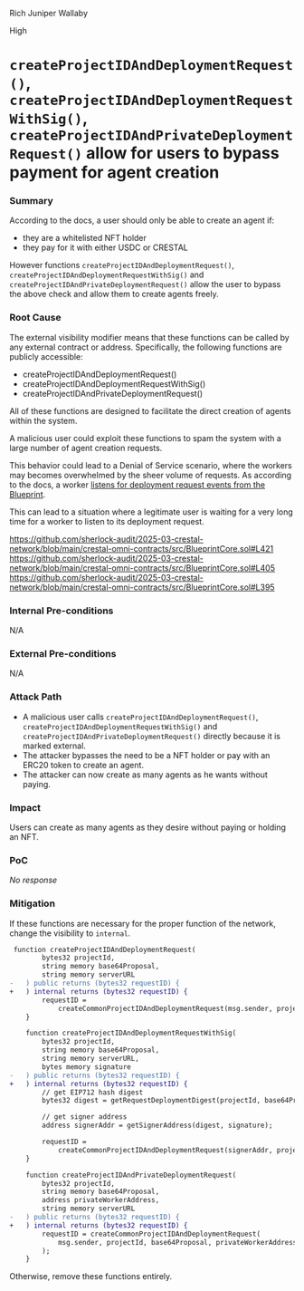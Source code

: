 Rich Juniper Wallaby

High

# `createProjectIDAndDeploymentRequest()`, `createProjectIDAndDeploymentRequestWithSig()`, `createProjectIDAndPrivateDeploymentRequest()` allow for users to bypass payment for agent creation

### Summary

According to the docs, a user should only be able to create an agent if:
- they are a whitelisted NFT holder
- they pay for it with either USDC or CRESTAL

However functions `createProjectIDAndDeploymentRequest()`, `createProjectIDAndDeploymentRequestWithSig()` and `createProjectIDAndPrivateDeploymentRequest()` allow the user to bypass the above check and allow them to create agents freely.

### Root Cause

The external visibility modifier  means that these functions can be called by any external contract or address. Specifically, the following functions are publicly accessible:

- createProjectIDAndDeploymentRequest()
- createProjectIDAndDeploymentRequestWithSig()
- createProjectIDAndPrivateDeploymentRequest()

All of these functions are designed to facilitate the direct creation of agents within the system. 

A malicious user could exploit these functions to spam the system with a large number of agent creation requests.

This behavior could lead to a Denial of Service scenario, where the workers may becomes overwhelmed by the sheer volume of requests.
As according to the docs, a worker [listens for deployment request events from the Blueprint](https://docs.crestal.network/solvers/worker).

This can lead to a situation where a legitimate user is waiting for a very long time for a worker to listen to its deployment request.

https://github.com/sherlock-audit/2025-03-crestal-network/blob/main/crestal-omni-contracts/src/BlueprintCore.sol#L421
https://github.com/sherlock-audit/2025-03-crestal-network/blob/main/crestal-omni-contracts/src/BlueprintCore.sol#L405
https://github.com/sherlock-audit/2025-03-crestal-network/blob/main/crestal-omni-contracts/src/BlueprintCore.sol#L395

### Internal Pre-conditions

N/A

### External Pre-conditions

N/A

### Attack Path

- A malicious user calls `createProjectIDAndDeploymentRequest()`, `createProjectIDAndDeploymentRequestWithSig()` and `createProjectIDAndPrivateDeploymentRequest()` directly because it is marked external.
- The attacker bypasses the need to be a NFT holder or pay with an ERC20 token to create an agent.
- The attacker can now create as many agents as he wants without paying.

### Impact

Users can create as many agents as they desire without paying or holding an NFT.


### PoC

_No response_

### Mitigation

If these functions are necessary for the proper function of the network, change the visibility to `internal`.
```diff
 function createProjectIDAndDeploymentRequest(
        bytes32 projectId,
        string memory base64Proposal,
        string memory serverURL
-   ) public returns (bytes32 requestID) {
+   ) internal returns (bytes32 requestID) {
        requestID =
            createCommonProjectIDAndDeploymentRequest(msg.sender, projectId, base64Proposal, dummyAddress, serverURL);
    }

    function createProjectIDAndDeploymentRequestWithSig(
        bytes32 projectId,
        string memory base64Proposal,
        string memory serverURL,
        bytes memory signature
-   ) public returns (bytes32 requestID) {
+   ) internal returns (bytes32 requestID) {
        // get EIP712 hash digest
        bytes32 digest = getRequestDeploymentDigest(projectId, base64Proposal, serverURL);

        // get signer address
        address signerAddr = getSignerAddress(digest, signature);

        requestID =
            createCommonProjectIDAndDeploymentRequest(signerAddr, projectId, base64Proposal, dummyAddress, serverURL);
    }

    function createProjectIDAndPrivateDeploymentRequest(
        bytes32 projectId,
        string memory base64Proposal,
        address privateWorkerAddress,
        string memory serverURL
-   ) public returns (bytes32 requestID) {
+   ) internal returns (bytes32 requestID) {
        requestID = createCommonProjectIDAndDeploymentRequest(
            msg.sender, projectId, base64Proposal, privateWorkerAddress, serverURL
        );
    }

```

Otherwise, remove these functions entirely.